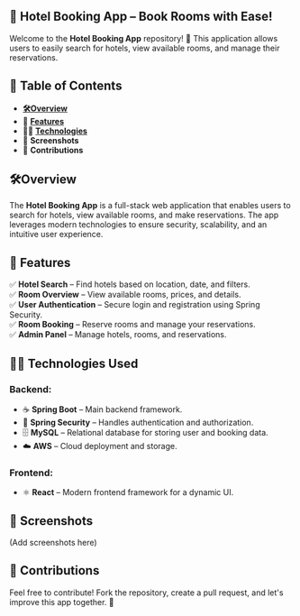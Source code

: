 ## **🏨 Hotel Booking App – Book Rooms with Ease!**

Welcome to the **Hotel Booking App** repository! 🎉 This application allows users to easily search for hotels, view available rooms, and manage their reservations.

## **📌 Table of Contents**  
-  **[🛠️Overview](#🛠️overview)**
- 🚀 **[Features](#features)** 
- 🧑‍💻 **[Technologies](#technologies)**  
- 📸 **Screenshots**  
- 🤝 **Contributions**  

##  **🛠️Overview**  
The **Hotel Booking App** is a full-stack web application that enables users to search for hotels, view available rooms, and make reservations. The app leverages modern technologies to ensure security, scalability, and an intuitive user experience.

## 🚀 **Features**  
✅ **Hotel Search** – Find hotels based on location, date, and filters.  
✅ **Room Overview** – View available rooms, prices, and details.  
✅ **User Authentication** – Secure login and registration using Spring Security.  
✅ **Room Booking** – Reserve rooms and manage your reservations.  
✅ **Admin Panel** – Manage hotels, rooms, and reservations.  

## 🧑‍💻 **Technologies Used**  

### **Backend:**  
- ☕ **Spring Boot** – Main backend framework.  
- 🔐 **Spring Security** – Handles authentication and authorization.  
- 🗄️ **MySQL** – Relational database for storing user and booking data.  
- ☁️ **AWS** – Cloud deployment and storage.  

### **Frontend:**  
- ⚛️ **React** – Modern frontend framework for a dynamic UI.  

## **📸 Screenshots**  
(Add screenshots here)

## 🤝 **Contributions**  
Feel free to contribute! Fork the repository, create a pull request, and let's improve this app together. 🚀  
